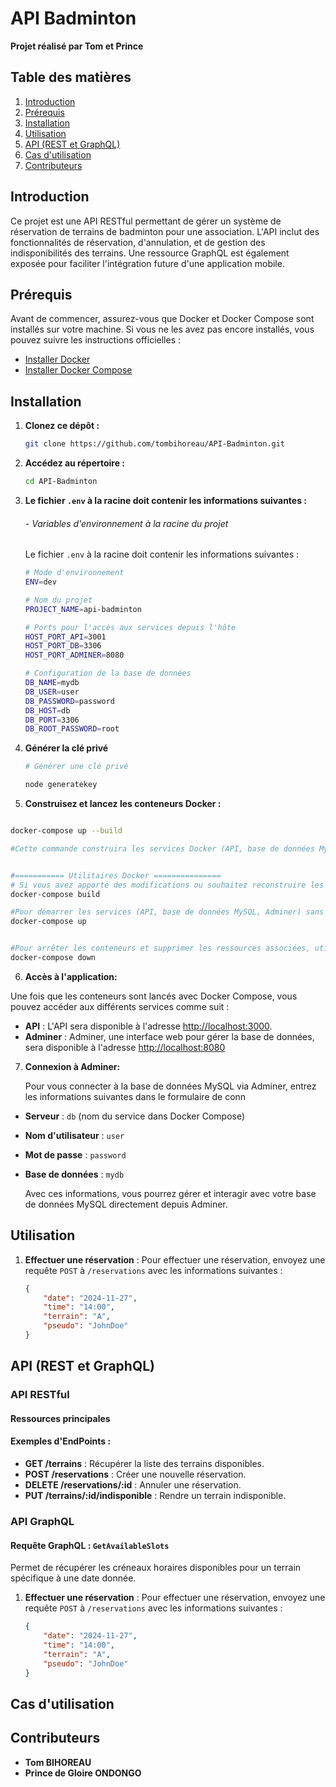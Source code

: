 # API Badminton

**Projet réalisé par Tom et Prince**

## Table des matières

1. [Introduction](#introduction "introduction")
2. [Prérequis](#Prérequis "Prérequis")
3. [Installation](#installation "installation")
4. [Utilisation](#utilisation)
5. [API (REST et GraphQL)](#api-rest-et-graphql)
6. [Cas d&#39;utilisation](#cas-dutilisation)
7. [Contributeurs](#contributeurs)

## Introduction

Ce projet est une API RESTful permettant de gérer un système de réservation de terrains de badminton pour une association. L'API inclut des fonctionnalités de réservation, d'annulation, et de gestion des indisponibilités des terrains. Une ressource GraphQL est également exposée pour faciliter l'intégration future d'une application mobile.

## Prérequis

Avant de commencer, assurez-vous que Docker et Docker Compose sont installés sur votre machine. Si vous ne les avez pas encore installés, vous pouvez suivre les instructions officielles :

- [Installer Docker](https://docs.docker.com/get-docker/)
- [Installer Docker Compose](https://docs.docker.com/compose/install/)

## Installation

1. **Clonez ce dépôt :**

   ```bash
   git clone https://github.com/tombihoreau/API-Badminton.git
   ```
2. **Accédez au répertoire :**

   ```bash
   cd API-Badminton
   ```
3. **Le fichier `.env` à la racine doit contenir les informations suivantes :**

   ###### - Variables d'environnement à la racine du projet

   Le fichier `.env` à la racine doit contenir les informations suivantes :


   ```bash
   # Mode d'environnement
   ENV=dev

   # Nom du projet
   PROJECT_NAME=api-badminton

   # Ports pour l'accès aux services depuis l'hôte
   HOST_PORT_API=3001
   HOST_PORT_DB=3306
   HOST_PORT_ADMINER=8080

   # Configuration de la base de données
   DB_NAME=mydb
   DB_USER=user
   DB_PASSWORD=password
   DB_HOST=db
   DB_PORT=3306
   DB_ROOT_PASSWORD=root
   ```
4. **Générer la clé privé**

   ```bash
   # Générer une clé privé 

   node generatekey
   ```
5. **Construisez et lancez les conteneurs Docker :**

```bash

docker-compose up --build

#Cette commande construira les services Docker (API, base de données MySQL, Adminer) et démarrera tous les conteneurs.


#=========== Utilitaires Docker ===============
# Si vous avez apporté des modifications ou souhaitez reconstruire les images des service utilisé : 
docker-compose build

#Pour démarrer les services (API, base de données MySQL, Adminer) sans reconstruire les images, utilisez
docker-compose up


#Pour arrêter les conteneurs et supprimer les ressources associées, utilisez :
docker-compose down

```


6. **Accès à l'application:**

Une fois que les conteneurs sont lancés avec Docker Compose, vous pouvez accéder aux différents services comme suit :

- **API** : L'API sera disponible à l'adresse [http://localhost:3000](http://localhost:3000).
- **Adminer** : Adminer, une interface web pour gérer la base de données, sera disponible à l'adresse [http://localhost:8080](http://localhost:8080)

7. **Connexion à Adminer:**

    Pour vous connecter à la base de données MySQL via Adminer, entrez les informations suivantes dans le formulaire de conn

- **Serveur** : `db` (nom du service dans Docker Compose)
- **Nom d'utilisateur** : `user`
- **Mot de passe** : `password`
- **Base de données** : `mydb`

  Avec ces informations, vous pourrez gérer et interagir avec votre base de données MySQL directement depuis Adminer.

## Utilisation

1. **Effectuer une réservation** :
   Pour effectuer une réservation, envoyez une requête `POST` à `/reservations` avec les informations suivantes :
   ```json
   {
       "date": "2024-11-27",
       "time": "14:00",
       "terrain": "A",
       "pseudo": "JohnDoe"
   }
   ```

## API (REST et GraphQL)

### API RESTful

#### Ressources principales

#### Exemples d'EndPoints :

* **GET /terrains** : Récupérer la liste des terrains disponibles.
* **POST /reservations** : Créer une nouvelle réservation.
* **DELETE /reservations/:id** : Annuler une réservation.
* **PUT /terrains/:id/indisponible** : Rendre un terrain indisponible.

### API GraphQL

#### Requête GraphQL : `GetAvailableSlots`

Permet de récupérer les créneaux horaires disponibles pour un terrain spécifique à une date donnée.

1. **Effectuer une réservation** :
   Pour effectuer une réservation, envoyez une requête `POST` à `/reservations` avec les informations suivantes :
   ```json
   {
       "date": "2024-11-27",
       "time": "14:00",
       "terrain": "A",
       "pseudo": "JohnDoe"
   }
   ```

## Cas d'utilisation

## Contributeurs

* **Tom BIHOREAU**
* **Prince de Gloire ONDONGO**
